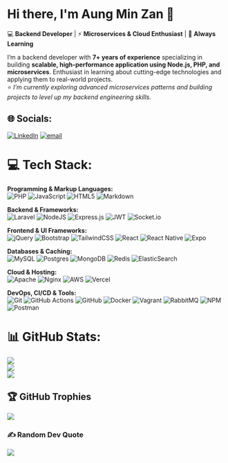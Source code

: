 # Hi there, I'm Aung Min Zan 👋

💻 **Backend Developer** | ⚡ **Microservices & Cloud Enthusiast** | 🌱 **Always Learning**

I’m a backend developer with **7+ years of experience** specializing in building **scalable, high-performance application using Node.js, PHP, and microservices**. Enthusiast in learning about cutting-edge technologies and applying them to real-world projects. <br>
⭐️ *I’m currently exploring advanced microservices patterns and building projects to level up my backend engineering skills.*


## 🌐 Socials:
[![LinkedIn](https://img.shields.io/badge/LinkedIn-%230077B5.svg?logo=linkedin&logoColor=white)](https://linkedin.com/in/aung-min-zan) [![email](https://img.shields.io/badge/Email-D14836?logo=gmail&logoColor=white)](mailto:aungminzan3095@gmail.com) 

# 💻 Tech Stack:
**Programming & Markup Languages:**<br>
![PHP](https://img.shields.io/badge/php-%23777BB4.svg?style=plastic&logo=php&logoColor=white) 
![JavaScript](https://img.shields.io/badge/javascript-%23323330.svg?style=plastic&logo=javascript&logoColor=%23F7DF1E) 
![HTML5](https://img.shields.io/badge/html5-%23E34F26.svg?style=plastic&logo=html5&logoColor=white) 
![Markdown](https://img.shields.io/badge/markdown-%23000000.svg?style=plastic&logo=markdown&logoColor=white) 

**Backend & Frameworks:**<br>
![Laravel](https://img.shields.io/badge/laravel-%23FF2D20.svg?style=plastic&logo=laravel&logoColor=white) 
![NodeJS](https://img.shields.io/badge/node.js-6DA55F?style=plastic&logo=node.js&logoColor=white) 
![Express.js](https://img.shields.io/badge/express.js-%23404d59.svg?style=plastic&logo=express&logoColor=%2361DAFB) 
![JWT](https://img.shields.io/badge/JWT-black?style=plastic&logo=JSON%20web%20tokens) 
![Socket.io](https://img.shields.io/badge/Socket.io-black?style=plastic&logo=socket.io&badgeColor=010101) 

**Frontend & UI Frameworks:**<br>
![jQuery](https://img.shields.io/badge/jquery-%230769AD.svg?style=plastic&logo=jquery&logoColor=white) 
![Bootstrap](https://img.shields.io/badge/bootstrap-%238511FA.svg?style=plastic&logo=bootstrap&logoColor=white) 
![TailwindCSS](https://img.shields.io/badge/tailwindcss-%2338B2AC.svg?style=plastic&logo=tailwind-css&logoColor=white)
![React](https://img.shields.io/badge/react-%2320232a.svg?style=plastic&logo=react&logoColor=%2361DAFB) 
![React Native](https://img.shields.io/badge/react_native-%2320232a.svg?style=plastic&logo=react&logoColor=%2361DAFB) 
![Expo](https://img.shields.io/badge/expo-1C1E24?style=plastic&logo=expo&logoColor=#D04A37) 

**Databases & Caching:**<br>
![MySQL](https://img.shields.io/badge/mysql-4479A1.svg?style=plastic&logo=mysql&logoColor=white) 
![Postgres](https://img.shields.io/badge/postgres-%23316192.svg?style=plastic&logo=postgresql&logoColor=white) 
![MongoDB](https://img.shields.io/badge/MongoDB-%234ea94b.svg?style=plastic&logo=mongodb&logoColor=white) 
![Redis](https://img.shields.io/badge/redis-%23DD0031.svg?style=plastic&logo=redis&logoColor=white) 
![ElasticSearch](https://img.shields.io/badge/-ElasticSearch-005571?style=plastic&logo=elasticsearch) 

**Cloud & Hosting:**<br>
![Apache](https://img.shields.io/badge/apache-%23D42029.svg?style=plastic&logo=apache&logoColor=white) 
![Nginx](https://img.shields.io/badge/nginx-%23009639.svg?style=plastic&logo=nginx&logoColor=white) 
![AWS](https://img.shields.io/badge/AWS-%23FF9900.svg?style=plastic&logo=amazon-aws&logoColor=white) 
![Vercel](https://img.shields.io/badge/vercel-%23000000.svg?style=plastic&logo=vercel&logoColor=white) 

**DevOps, CI/CD & Tools:**<br>
![Git](https://img.shields.io/badge/git-%23F05033.svg?style=plastic&logo=git&logoColor=white) 
![GitHub Actions](https://img.shields.io/badge/github%20actions-%232671E5.svg?style=plastic&logo=githubactions&logoColor=white) 
![GitHub](https://img.shields.io/badge/github-%23121011.svg?style=plastic&logo=github&logoColor=white) 
![Docker](https://img.shields.io/badge/docker-%230db7ed.svg?style=plastic&logo=docker&logoColor=white) 
![Vagrant](https://img.shields.io/badge/vagrant-%231563FF.svg?style=plastic&logo=vagrant&logoColor=white)
![RabbitMQ](https://img.shields.io/badge/rabbitmq-FF6600?style=plastic&logo=rabbitmq&logoColor=white) 
![NPM](https://img.shields.io/badge/NPM-%23CB3837.svg?style=plastic&logo=npm&logoColor=white) 
![Postman](https://img.shields.io/badge/Postman-FF6C37?style=plastic&logo=postman&logoColor=white) 

# 📊 GitHub Stats:
![](https://github-readme-stats.vercel.app/api?username=aung-zan&theme=dark&hide_border=false&include_all_commits=true&count_private=true)<br/>
![](https://nirzak-streak-stats.vercel.app/?user=aung-zan&theme=dark&hide_border=false)<br/>
![](https://github-readme-stats.vercel.app/api/top-langs/?username=aung-zan&theme=dark&hide_border=false&include_all_commits=true&count_private=true&layout=compact)

## 🏆 GitHub Trophies
![](https://github-profile-trophy.vercel.app/?username=aung-zan&theme=onedark&no-frame=true&no-bg=false&margin-w=4)

### ✍️ Random Dev Quote
![](https://quotes-github-readme.vercel.app/api?type=horizontal&theme=tokyonight)

<!-- Proudly created with GPRM ( https://gprm.itsvg.in ) -->
